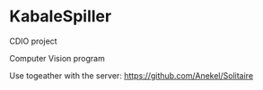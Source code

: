 # KabaleSpiller

CDIO project

Computer Vision program

Use togeather with the server: https://github.com/Anekel/Solitaire
